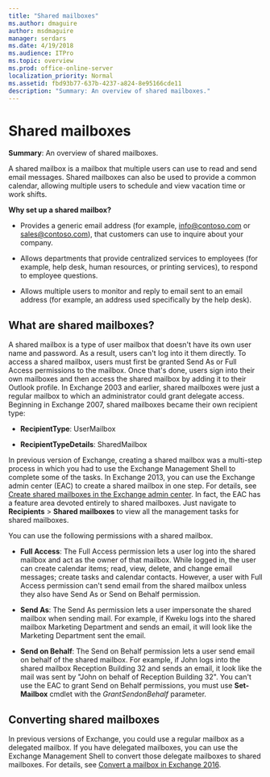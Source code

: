 ```yaml
---
title: "Shared mailboxes"
ms.author: dmaguire
author: msdmaguire
manager: serdars
ms.date: 4/19/2018
ms.audience: ITPro
ms.topic: overview
ms.prod: office-online-server
localization_priority: Normal
ms.assetid: fbd93b77-637b-4237-a824-8e95166cde11
description: "Summary: An overview of shared mailboxes."
---
```


# Shared mailboxes

 **Summary**: An overview of shared mailboxes.
  
A shared mailbox is a mailbox that multiple users can use to read and send email messages. Shared mailboxes can also be used to provide a common calendar, allowing multiple users to schedule and view vacation time or work shifts.
  
 **Why set up a shared mailbox?**
  
- Provides a generic email address (for example, info@contoso.com or sales@contoso.com), that customers can use to inquire about your company.
    
- Allows departments that provide centralized services to employees (for example, help desk, human resources, or printing services), to respond to employee questions.
    
- Allows multiple users to monitor and reply to email sent to an email address (for example, an address used specifically by the help desk).
    
## What are shared mailboxes?

A shared mailbox is a type of user mailbox that doesn't have its own user name and password. As a result, users can't log into it them directly. To access a shared mailbox, users must first be granted Send As or Full Access permissions to the mailbox. Once that's done, users sign into their own mailboxes and then access the shared mailbox by adding it to their Outlook profile. In Exchange 2003 and earlier, shared mailboxes were just a regular mailbox to which an administrator could grant delegate access. Beginning in Exchange 2007, shared mailboxes became their own recipient type:
  
- **RecipientType**: UserMailbox
    
- **RecipientTypeDetails**: SharedMailbox
    
In previous version of Exchange, creating a shared mailbox was a multi-step process in which you had to use the Exchange Management Shell to complete some of the tasks. In Exchange 2013, you can use the Exchange admin center (EAC) to create a shared mailbox in one step. For details, see [Create shared mailboxes in the Exchange admin center](create-shared-mailboxes-in-eac.md). In fact, the EAC has a feature area devoted entirely to shared mailboxes. Just navigate to **Recipients** > **Shared mailboxes** to view all the management tasks for shared mailboxes. 
  
You can use the following permissions with a shared mailbox.
  
- **Full Access**: The Full Access permission lets a user log into the shared mailbox and act as the owner of that mailbox. While logged in, the user can create calendar items; read, view, delete, and change email messages; create tasks and calendar contacts. However, a user with Full Access permission can't send email from the shared mailbox unless they also have Send As or Send on Behalf permission.
    
- **Send As**: The Send As permission lets a user impersonate the shared mailbox when sending mail. For example, if Kweku logs into the shared mailbox Marketing Department and sends an email, it will look like the Marketing Department sent the email.
    
- **Send on Behalf**: The Send on Behalf permission lets a user send email on behalf of the shared mailbox. For example, if John logs into the shared mailbox Reception Building 32 and sends an email, it look like the mail was sent by "John on behalf of Reception Building 32". You can't use the EAC to grant Send on Behalf permissions, you must use **Set-Mailbox** cmdlet with the  _GrantSendonBehalf_ parameter. 
    
## Converting shared mailboxes

In previous versions of Exchange, you could use a regular mailbox as a delegated mailbox. If you have delegated mailboxes, you can use the Exchange Management Shell to convert those delegate mailboxes to shared mailboxes. For details, see [Convert a mailbox in Exchange 2016](../../recipients-0/manage-user-mailboxes/convert-a-mailbox.md).
  

